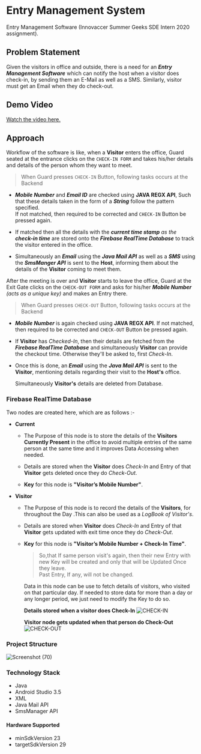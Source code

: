 # Entry Management System

Entry Management Software 
(Innovaccer Summer Geeks SDE Intern 2020 assignment).
 

## Problem Statement

Given the visitors in office and outside, there is a need for an 
__*Entry Management Software*__ which can notify the host when a visitor does check-in, by sending them an E-Mail as well as a SMS. Similarly, visitor must get an Email when they do check-out.

## Demo Video
[Watch the video here.](https://youtu.be/sGesUCM-2Y8)

## Approach

Workflow of the software is like, when a **Visitor** enters the office, Guard seated at the entrance clicks on the `CHECK-IN FORM` and takes his/her details and details of the person whom they want to meet. 

 > When Guard presses `CHECK-IN` Button, following tasks occurs at the Backend

* __*Mobile Number*__ and __*Email ID*__ are checked using **JAVA REGX API**, Such that these details taken in the form of a __*String*__ follow the pattern specified.
\
 If not matched, then required to be corrected and `CHECK-IN` Button be pressed again.


* If matched then all the details with the *__current time stamp__ as the __check-in time__* are stored onto the __*Firebase RealTime Database*__ to track the visitor 
entered in the office.

* Simultaneously an *__Email__* using the __*Java Mail API*__ as well as a *__SMS__* 
 using the __*SmsManger API*__ is sent to the **Host**, informing them about the details of the **Visitor** coming to meet them.

After the meeting is over and **Visitor** starts to leave the office, Guard at the Exit Gate clicks on the `CHECK-OUT FORM` and asks for his/her __*Mobile Number*__ *(acts as a unique key)* and makes an Entry there.

> When Guard presses `CHECK-OUT` Button, following tasks occurs at the Backend

* __*Mobile Number*__  is again checked using **JAVA REGX API**. If not matched, then required to be corrected and `CHECK-OUT` Button be pressed again.

* If **Visitor** has *Checked-In*, then their details are fetched from the __*Firebase RealTime Database*__ and simultaneously **Visitor** can provide the checkout time. Otherwise they'll be asked to, first *Check-In*.

* Once this is done, an *__Email__* using the __*Java Mail API*__ is sent to the **Visitor**, mentioning details regarding their visit to the **Host's** office. 

   Simultaneously **Visitor's** details are deleted from Database.

### Firebase RealTime Database

Two nodes are created here, which are as follows :-

* **Current**

   - The Purpose of this node is to store the details of the **Visitors Currently 
      Present** in the office to avoid multiple entries of the same person at the 
      same time and it improves Data Accessing when needed.

   - Details are stored when the **Visitor** does *Check-In* and Entry of that 
     **Visitor** gets deleted once they do *Check-Out*.

   - **Key** for this node is **"Visitor’s Mobile Number"**.

* **Visitor**
 
  - The Purpose of this node is to record the details of the **Visitors**, for 
    throughout the Day .This can also be used as a *LogBook of Visitor's*.

   - Details are stored when **Visitor** does *Check-In* and Entry of that 
     **Visitor** gets updated with exit time once they do *Check-Out*. 
     
  - **Key** for this node is **"Visitor’s Mobile Number + Check-In Time"**. 

    > So,that If same person visit's again, then their new Entry with new Key will 
       be created and only that will be Updated Once they leave.
     \
     Past Entry, If any, will not be changed.

    Data in this node can be use to fetch details of visitors, who visited on that particular day. If needed to store data for more than a day or any longer period, we just need to modify the Key to do so. 
    
    

    **Details stored when a visitor does Check-In**
![CHECK-IN](https://user-images.githubusercontent.com/32017030/69657384-1d438f00-10a0-11ea-863f-408d50404a68.png)


      **Visitor node gets updated when that person do Check-Out**
![CHECK-OUT](https://user-images.githubusercontent.com/32017030/69657466-46fcb600-10a0-11ea-8912-f9cad7b02ee5.jpg)


### Project Structure
![Screenshot (70)](https://user-images.githubusercontent.com/32017030/69749263-22700f00-1170-11ea-8522-44b33211a12c.png)


### Technology Stack
* Java
* Android Studio 3.5
* XML
* Java Mail API
* SmsManager API

#### Hardware Supported 

- minSdkVersion 23
- targetSdkVersion 29
